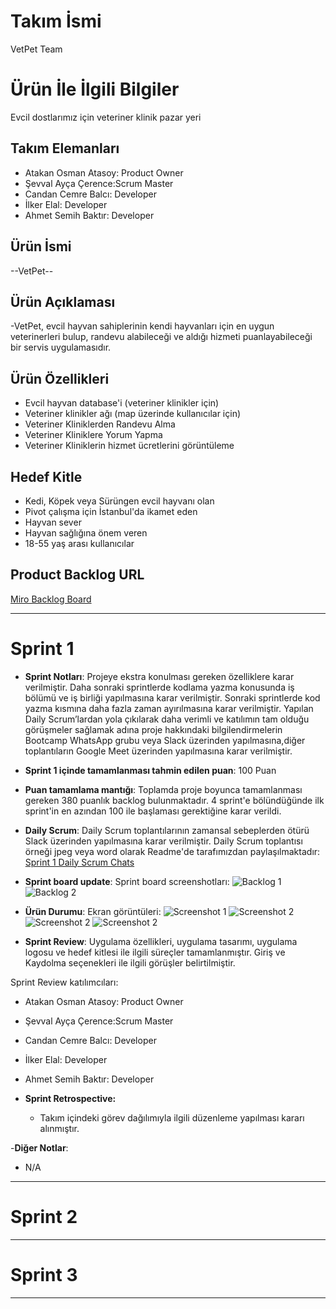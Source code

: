 # **Takım İsmi**

VetPet Team

# Ürün İle İlgili Bilgiler

Evcil dostlarımız için veteriner klinik pazar yeri

## Takım Elemanları

- Atakan Osman Atasoy: Product Owner
- Şevval Ayça Çerence:Scrum Master 
- Candan Cemre Balcı: Developer
- İlker Elal: Developer
- Ahmet Semih Baktır: Developer

## Ürün İsmi

--VetPet--

## Ürün Açıklaması

-VetPet, evcil hayvan sahiplerinin kendi hayvanları için en uygun veterinerleri bulup, randevu alabileceği ve aldığı hizmeti puanlayabileceği bir servis uygulamasıdır.

## Ürün Özellikleri

- Evcil hayvan database'i (veteriner klinikler için)
- Veteriner klinikler ağı (map üzerinde kullanıcılar için)
- Veteriner Kliniklerden Randevu Alma
- Veteriner Kliniklere Yorum Yapma
- Veteriner Kliniklerin hizmet ücretlerini görüntüleme

## Hedef Kitle

- Kedi, Köpek veya Sürüngen evcil hayvanı olan
- Pivot çalışma için İstanbul'da ikamet eden
- Hayvan sever
- Hayvan sağlığına önem veren
- 18-55 yaş arası kullanıcılar

## Product Backlog URL

[Miro Backlog Board](https://miro.com/app/board/uXjVO3Kmyzs=/)

---

# Sprint 1

- **Sprint Notları**: Projeye ekstra konulması gereken özelliklere karar verilmiştir. Daha sonraki sprintlerde kodlama yazma konusunda iş bölümü ve iş birliği yapılmasına karar verilmiştir. Sonraki sprintlerde kod yazma kısmına daha fazla zaman ayırılmasına karar verilmiştir. Yapılan Daily Scrum’lardan yola çıkılarak daha verimli ve katılımın tam olduğu görüşmeler sağlamak adına proje hakkındaki bilgilendirmelerin Bootcamp WhatsApp grubu veya Slack üzerinden yapılmasına,diğer toplantıların Google Meet üzerinden yapılmasına karar verilmiştir. 

- **Sprint 1 içinde tamamlanması tahmin edilen puan**: 100 Puan

- **Puan tamamlama mantığı**: Toplamda proje boyunca tamamlanması gereken 380 puanlık backlog bulunmaktadır. 4 sprint'e bölündüğünde ilk sprint'in en azından 100 ile başlaması gerektiğine karar verildi.


- **Daily Scrum**: Daily Scrum toplantılarının zamansal sebeplerden ötürü Slack üzerinden yapılmasına karar verilmiştir. Daily Scrum toplantısı örneği jpeg veya word olarak Readme'de tarafımızdan paylaşılmaktadır: [Sprint 1 Daily Scrum Chats](https://github.com/AcademyBootcamp/VetPet/blob/main/ProductManagement/Bootcamp%20Daily%20Scrum.docx?raw=true)

- **Sprint board update**: Sprint board screenshotları: 
![Backlog 1](https://github.com/AcademyBootcamp/VetPet/blob/main/ProductManagement/backlog1.PNG) 
![Backlog 2](https://github.com/AcademyBootcamp/VetPet/blob/main/ProductManagement/burndown%20sprint1.PNG) 

- **Ürün Durumu**: Ekran görüntüleri:
  ![Screenshot 1](https://github.com/AcademyBootcamp/VetPet/blob/main/ProductManagement/01.png?raw=true)
  ![Screenshot 2](https://github.com/AcademyBootcamp/VetPet/blob/main/ProductManagement/02.png?raw=true)
  ![Screenshot 2](https://github.com/AcademyBootcamp/VetPet/blob/main/ProductManagement/03.png?raw=true)
  ![Screenshot 2](https://github.com/AcademyBootcamp/VetPet/blob/main/ProductManagement/04.png?raw=true)

- **Sprint Review**: 
Uygulama özellikleri, uygulama tasarımı, uygulama logosu ve hedef kitlesi ile ilgili süreçler tamamlanmıştır. Giriş ve Kaydolma seçenekleri ile ilgili görüşler belirtilmiştir. 

Sprint Review katılımcıları: 
- Atakan Osman Atasoy: Product Owner
- Şevval Ayça Çerence:Scrum Master 
- Candan Cemre Balcı: Developer
- İlker Elal: Developer
- Ahmet Semih Baktır: Developer

- **Sprint Retrospective:**
  - Takım içindeki görev dağılımıyla ilgili düzenleme yapılması kararı alınmıştır.

-**Diğer Notlar**:
- N/A

---

# Sprint 2


---

# Sprint 3

---
